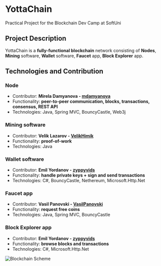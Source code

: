 # YottaChain
Practical Project for the Blockchain Dev Camp at SoftUni

## Project Description
YottaChain is a **fully-functional blockchain** network consisting of **Nodes**, **Mining** software, **Wallet** software, **Faucet** app, **Block Explorer** app.

## Technologies and Contribution

### **Node**
- Contributor: **Mirela Damyanova - [mdamyanova](https://github.com/mdamyanova)**
- Functionality: **peer-to-peer communication, blocks, transactions, consensus, REST API**
- Technologies: Java, Spring MVC, BouncyCastle, Web3j

### **Mining** software
- Contributor: **Velik Lazarov - [VelikHimik](https://github.com/VelikHimik)**
- Functionality: **proof-of-work**
- Technologies: Java

### **Wallet** software
- Contributor: **Emil Yordanov - [zyppyvids](https://github.com/zyppyvids)**
- Functionality: **handle private keys + sign and send transactions**
- Technologies: C#, BouncyCastle, Nethereum, Microsoft.Http.Net

### **Faucet** app
- Contributor: **Vasil Panovski - [VasilPanovski](https://github.com/VasilPanovski)**
- Functionality: **request free coins**
- Technologies: Java, Spring MVC, BouncyCastle

### **Block Explorer** app
- Contributor: **Emil Yordanov - [zyppyvids](https://github.com/zyppyvids)**
- Functionality: **browse blocks and transactions**
- Technologies: C#, Microsoft.Http.Net

![Blockchain Scheme](https://imgur.com/zOkdZ1T.jpg)
